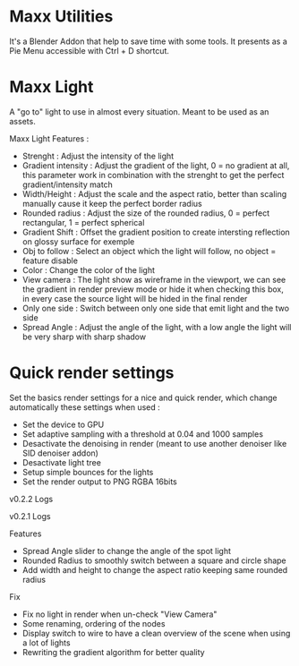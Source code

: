 # Maxx Utilities

It's a Blender Addon that help to save time with some tools. It presents as a Pie Menu accessible with Ctrl + D shortcut.

# Maxx Light

A "go to" light to use in almost every situation. Meant to be used as an assets.

Maxx Light Features :

  - Strenght : Adjust the intensity of the light
  - Gradient intensity : Adjust the gradient of the light, 0 = no gradient at all, this parameter work in combination with the strenght to get the perfect gradient/intensity match
  - Width/Height : Adjust the scale and the aspect ratio, better than scaling manually cause it keep the perfect border radius
  - Rounded radius : Adjust the size of the rounded radius, 0 = perfect rectangular, 1 = perfect spherical
  - Gradient Shift : Offset the gradient position to create intersting reflection on glossy surface for exemple
  - Obj to follow : Select an object which the light will follow, no object = feature disable
  - Color : Change the color of the light
  - View camera : The light show as wireframe in the viewport, we can see the gradient in render preview mode or hide it when checking this box, in every case the source light will be hided in the final render
  - Only one side : Switch between only one side that emit light and the two side
  - Spread Angle : Adjust the angle of the light, with a low angle the light will be very sharp with sharp shadow

# Quick render settings

Set the basics render settings for a nice and quick render, which change automatically these settings when used :

  - Set the device to GPU
  - Set adaptive sampling with a threshold at 0.04 and 1000 samples
  - Desactivate the denoising in render (meant to use another denoiser like SID denoiser addon)
  - Desactivate light tree
  - Setup simple bounces for the lights
  - Set the render output to PNG RGBA 16bits

v0.2.2 Logs


v0.2.1 Logs

Features

- Spread Angle slider to change the angle of the spot light
- Rounded Radius to smoothly switch between a square and circle shape
- Add width and height to change the aspect ratio keeping same rounded radius

Fix

- Fix no light in render when un-check "View Camera"
- Some renaming, ordering of the nodes
- Display switch to wire to have a clean overview of the scene when using a lot of lights
- Rewriting the gradient algorithm for better quality

